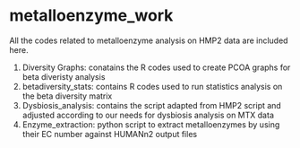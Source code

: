 # metalloenzyme_work
All the codes related to metalloenzyme analysis on HMP2 data are included here.
1. Diversity Graphs: conatains the R codes used to create PCOA graphs for beta diveristy analysis
2. betadiversity_stats: contains R codes used to run statistics analysis on the beta diversity matrix
3. Dysbiosis_analysis: contains the script adapted from HMP2 script and adjusted according to our needs for dysbiosis analysis on MTX data
4. Enzyme_extraction: python script to extract metalloenzymes by using their EC number against HUMANn2 output files 
